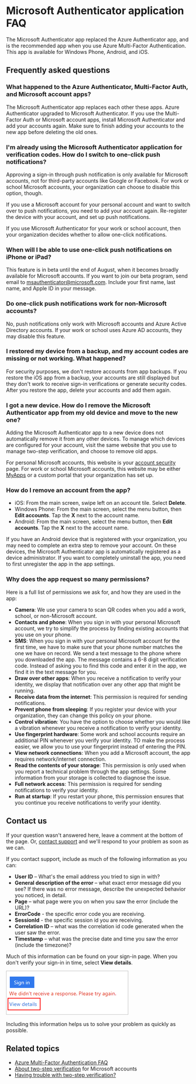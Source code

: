 <properties
	pageTitle="Microsoft Authenticator app FAQ"
	description="Provides a list of frequently asked questions and answers related to the Microsoft Authentication app and Azure Multi-Factor Authentication."
	services="multi-factor-authentication"
	documentationCenter=""
	authors="kgremban"
	manager="femila"
	editor="pblachar, librown"/>

<tags
	ms.service="multi-factor-authentication"
	ms.workload="identity"
	ms.tgt_pltfrm="na"
	ms.devlang="na"
	ms.topic="article"
	ms.date="11/02/2016"
	ms.author="kgremban"/>

# Microsoft Authenticator application FAQ

The Microsoft Authenticator app replaced the Azure Authenticator app, and is the recommended app when you use Azure Multi-Factor Authentication. This app is available for Windows Phone, Android, and iOS.

## Frequently asked questions

### What happened to the Azure Authenticator, Multi-Factor Auth, and Microsoft account apps?

The Microsoft Authenticator app replaces each other these apps. Azure Authenticator upgraded to Microsoft Authenticator. If you use the Multi-Factor Auth or Microsoft account apps, install Microsoft Authenticator and add your accounts again. Make sure to finish adding your accounts to the new app before deleting the old ones.

### I'm already using the Microsoft Authenticator application for verification codes. How do I switch to one-click push notifications?

Approving a sign-in through push notification is only available for Microsoft accounts, not for third-party accounts like Google or Facebook. For work or school Microsoft accounts, your organization can choose to disable this option, though.

If you use a Microsoft account for your personal account and want to switch over to push notifications, you need to add your account again. Re-register the device with your account, and set up push notifications.  

If you use Microsoft Authenticator for your work or school account, then your organization decides whether to allow one-click notifications.

### When will I be able to use one-click push notifications on iPhone or iPad?

This feature is in beta until the end of August, when it becomes broadly available for Microsoft accounts. If you want to join our beta program, send email to msauthenticator@microsoft.com. Include your first name, last name, and Apple ID in your message.  

### Do one-click push notifications work for non-Microsoft accounts?

No, push notifications only work with Microsoft accounts and Azure Active Directory accounts. If your work or school uses Azure AD accounts, they may disable this feature.  

### I restored my device from a backup, and my account codes are missing or not working. What happened?  

For security purposes, we don't restore accounts from app backups. If you restore the iOS app from a backup, your accounts are still displayed but they don't work to receive sign-in verifications or generate security codes. After you restore the app, delete your accounts and add them again.

### I got a new device. How do I remove the Microsoft Authenticator app from my old device and move to the new one?

Adding the Microsoft Authenticator app to a new device does not automatically remove it from any other devices. To manage which devices are configured for your account, visit the same website that you use to manage two-step verification, and choose to remove old apps.

For personal Microsoft accounts, this website is your [account security](https://account.microsoft.com/security) page. For work or school Microsoft accounts, this website may be either [MyApps](https://myapps.microsoft.com) or a custom portal that your organization has set up.

### How do I remove an account from the app?

- iOS: From the main screen, swipe left on an account tile. Select **Delete**.
- Windows Phone: From the main screen, select the menu button, then **Edit accounts**. Tap the **X** next to the account name.
- Android: From the main screen, select the menu button, then **Edit accounts**. Tap the **X** next to the account name.

If you have an Android device that is registered with your organization, you may need to complete an extra step to remove your account. On these devices, the Microsoft Authenticator app is automatically registered as a device administrator. If you want to completely uninstall the app, you need to first unregister the app in the app settings.

### Why does the app request so many permissions?

Here is a full list of permissions we ask for, and how they are used in the app:

- **Camera**: We use your camera to scan QR codes when you add a work, school, or non-Microsoft account.
- **Contacts and phone**: When you sign in with your personal Microsoft account, we try to simplify the process by finding existing accounts that you use on your phone.
- **SMS**: When you sign in with your personal Microsoft account for the first time, we have to make sure that your phone number matches the one we have on record. We send a text message to the phone where you downloaded the app. The message contains a 6-8 digit verification code. Instead of asking you to find this code and enter it in the app, we find it in the text message for you.
- **Draw over other apps**: When you receive a notification to verify your identity, we display that notification over any other app that might be running.
- **Receive data from the internet**: This permission is required for sending notifications.
- **Prevent phone from sleeping**: If you register your device with your organization, they can change this policy on your phone.
- **Control vibration**: You have the option to choose whether you would like a vibration whenever you receive a notification to verify your identity.
- **Use fingerprint hardware**: Some work and school accounts require an additional PIN whenever you verify your identity. TO make the process easier, we allow you to use your fingerprint instead of entering the PIN.
- **View network connections**: When you add a Microsoft account, the app requires network/internet connection.
- **Read the contents of your storage**: This permission is only used when you report a technical problem through the app settings. Some information from your storage is collected to diagnose the issue.
- **Full network access**: This permission is required for sending notifications to verify your identity.
- **Run at startup**: If you restart your phone, this permission ensures that you continue you receive notifications to verify your identity.


## Contact us

If your question wasn't answered here, leave a comment at the bottom of the page. Or, [contact support](https://support.microsoft.com/contactus) and we'll respond to your problem as soon as we can.

If you contact support, include as much of the following information as you can:

- **User ID** – What's the email address you tried to sign in with?
- **General description of the error** – what exact error message did you see?  If there was no error message, describe the unexpected behavior you noticed, in detail.
- **Page** – what page were you on when you saw the error (include the URL)?
- **ErrorCode** - the specific error code you are receiving.
- **SessionId** - the specific session id you are receiving.
- **Correlation ID** – what was the correlation id code generated when the user saw the error.
- **Timestamp** – what was the precise date and time you saw the error (include the timezone)?

Much of this information can be found on your sign-in page. When you don't verify your sign-in in time, select **View details**.

![Sign in error details](./media/multi-factor-authentication-end-user-troubleshoot/view_details.png)

Including this information helps us to solve your problem as quickly as possible.

## Related topics

- [Azure Multi-Factor Authentication FAQ](multi-factor-authentication-faq.md)  
- [About two-step verification](https://support.microsoft.com/help/12408/microsoft-account-about-two-step-verification) for Microsoft accounts
- [Having trouble with two-step verification?](multi-factor-authentication-end-user-troubleshoot.md)
